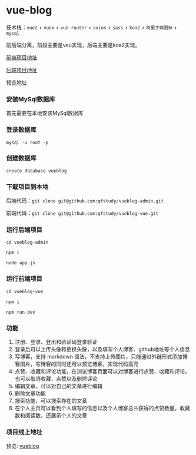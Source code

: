 # vue-blog

技术栈：`vue2` + `vuex` + `vue-router` + `axios` + `sass` + `koa2` + `阿里字体图标` + `mysql`

前后端分离，前段主要是veu实现，后端主要是koa2实现。

[前端项目地址](https://github.com/qfstudy/vueblog-vue)

[后端项目地址](https://github.com/qfstudy/vueblog-admin)

[预览地址](http://vueblog.qifei.site/#/)

### 安装MySql数据库
首先需要在本地安装MySql数据库

### 登录数据库
`mysql -u root -p`

### 创建数据库
`create database vueblog`

### 下载项目到本地

后端代码：`git clone git@github.com:qfstudy/vueblog-admin.git`

前端代码：`git clone git@github.com:qfstudy/vueblog-vue.git`

### 运行后端项目

`cd vueblog-admin`

`npm i`

`node app.js`

### 运行前端项目

`cd vueblog-vue`

`npm i`

`npm run dev`

### 功能
1. 注册、登录、登出和验证码登录验证
2. 登录后可以上传头像和更换头像，以及填写个人博客、github地址等个人信息
3. 写博客，支持 markdown 语法，不支持上传图片，只能通过外链形式添加博客图片，写博客的同时还可以预览博客，实现代码高亮
4. 点赞、收藏和评论功能，在浏览博客页面可以对博客进行点赞、收藏和评论，也可以取消收藏、点赞以及删除评论
5. 编辑文章，可以对自己的文章进行编辑
6. 删除文章功能
7. 搜索功能，可以搜索存在的文章
8. 在个人主页可以看到个人填写的信息以及个人博客总共获得的点赞数量，收藏数和阅读数，还展示个人的文章

### 项目线上地址
预览: [vueblog](http://vueblog.qifei.site/#/)